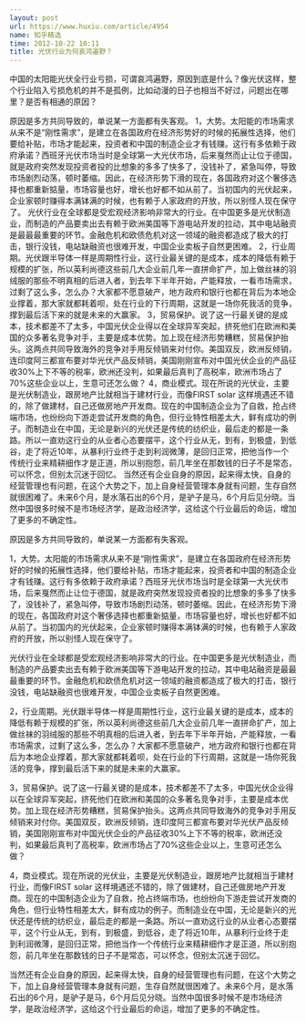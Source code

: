 ```yaml
---
layout: post
url: https://www.huxiu.com/article/4954
name: 知乎精选
time: 2012-10-22 10:11
title: 光伏行业为何哀鸿遍野？
---
```

中国的太阳能光伏全行业亏损，可谓哀鸿遍野，原因到底是什么？像光伏这样，整个行业陷入亏损危机的并不是孤例，比如动漫的日子也相当不好过，问题出在哪里？是否有相通的原因？

原因是多方共同导致的，单说某一方面都有失客观。 1，大势。太阳能的市场需求从来不是“刚性需求”，是建立在各国政府在经济形势好的时候的拓展性选择，他们要给补贴，市场才能起来，投资者和中国的制造企业才有钱赚。这行有多依赖于政府承诺？西班牙光伏市场当时是全球第一大光伏市场，后来戛然而止让位于德国，就是政府突然发现投资者投的比想象的多多了快多了，没钱补了，紧急叫停，导致市场剧烈动荡，顿时萎缩。因此，在经济形势下滑的现在，各国政府对这个奢侈选择也都重新掂量，市场容量也好，增长也好都不如从前了。当初国内的光伏起来，企业家顿时赚得本满钵满的时候，也有赖于人家政府的开放，所以别怪人现在保守了。 光伏行业在全球都是受宏观经济影响非常大的行业。在中国更多是光伏制造业，而制造的产品要卖出去有赖于欧洲美国等下游电站开发的拉动，其中电站融资是最最最重要的环节。金融危机和欧债危机对这一领域的融资都造成了极大的打击，银行没钱，电站缺融资也很难开发，中国企业卖板子自然更困难。 2，行业周期。光伏跟半导体一样是周期性行业，这行业最关键的是成本，成本的降低有赖于规模的扩张，所以英利尚德这些前几大企业前几年一直拼命扩产，加上做丝袜的羽绒服的那些不明真相的后进入者，到去年下半年开始，产能释放，一看市场需求，过剩了这么多，怎么办？大家都不愿意破产，地方政府和银行也都在背后为本地企业撑着，那大家就都耗着呗，处在行业的下行周期，这就是一场你死我活的竞争，撑到最后活下来的就是未来的大赢家。 3，贸易保护。说了这一行最关键的是成本，技术都差不了太多，中国光伏企业得以在全球异军突起，挤死他们在欧洲和美国的众多著名竞争对手，主要是成本优势。加上现在经济形势糟糕，贸易保护抬头。这两点共同导致海外的竞争对手用反倾销来对付你。美国双反，欧洲反倾销，连印度阿三都宣布要对华光伏产品反倾销，美国刚刚宣布对中国光伏企业的产品征收30%上下不等的税率，欧洲还没判，如果最后真判了高税率，欧洲市场占了70%这些企业以上，生意可还怎么做？ 4，商业模式。现在所说的光伏业，主要是光伏制造业，跟房地产比就相当于建材行业，而像FIRST solar 这样境遇还不错的，除了做建材，自己还做房地产开发商。现在的中国制造企业为了自救，抢占终端市场，也纷纷向下游走尝试开发商的角色，但行业特性相差太大，鲜有成功的例子。而制造业在中国，无论是新兴的光伏还是传统的纺织业，最后走的都是一条路。所以一直劝这行业的从业者心态要摆平，这个行业从无，到有，到极盛，到低谷，走了将近10年，从暴利行业终于走到利润微薄，是回归正常，把他当作一个传统行业来精耕细作才是正道，所以别抱怨，前几年坐在那数钱的日子不是常态，可以怀念，但别太沉迷于回忆。 当然还有企业自身的原因，起来得太快，自身的经营管理也有问题，在这个大势之下，加上自身经营管理本身就有问题，生存自然就很困难了。未来6个月，是水落石出的6个月，是驴子是马，6个月后见分晓。当然中国很多时候不是市场经济学，是政治经济学，这给这个行业最后的命运，增加了更多的不确定性。

原因是多方共同导致的，单说某一方面都有失客观。

1，大势。太阳能的市场需求从来不是“刚性需求”，是建立在各国政府在经济形势好的时候的拓展性选择，他们要给补贴，市场才能起来，投资者和中国的制造企业才有钱赚。这行有多依赖于政府承诺？西班牙光伏市场当时是全球第一大光伏市场，后来戛然而止让位于德国，就是政府突然发现投资者投的比想象的多多了快多了，没钱补了，紧急叫停，导致市场剧烈动荡，顿时萎缩。因此，在经济形势下滑的现在，各国政府对这个奢侈选择也都重新掂量，市场容量也好，增长也好都不如从前了。当初国内的光伏起来，企业家顿时赚得本满钵满的时候，也有赖于人家政府的开放，所以别怪人现在保守了。

光伏行业在全球都是受宏观经济影响非常大的行业。在中国更多是光伏制造业，而制造的产品要卖出去有赖于欧洲美国等下游电站开发的拉动，其中电站融资是最最最重要的环节。金融危机和欧债危机对这一领域的融资都造成了极大的打击，银行没钱，电站缺融资也很难开发，中国企业卖板子自然更困难。

2，行业周期。光伏跟半导体一样是周期性行业，这行业最关键的是成本，成本的降低有赖于规模的扩张，所以英利尚德这些前几大企业前几年一直拼命扩产，加上做丝袜的羽绒服的那些不明真相的后进入者，到去年下半年开始，产能释放，一看市场需求，过剩了这么多，怎么办？大家都不愿意破产，地方政府和银行也都在背后为本地企业撑着，那大家就都耗着呗，处在行业的下行周期，这就是一场你死我活的竞争，撑到最后活下来的就是未来的大赢家。

3，贸易保护。说了这一行最关键的是成本，技术都差不了太多，中国光伏企业得以在全球异军突起，挤死他们在欧洲和美国的众多著名竞争对手，主要是成本优势。加上现在经济形势糟糕，贸易保护抬头。这两点共同导致海外的竞争对手用反倾销来对付你。美国双反，欧洲反倾销，连印度阿三都宣布要对华光伏产品反倾销，美国刚刚宣布对中国光伏企业的产品征收30%上下不等的税率，欧洲还没判，如果最后真判了高税率，欧洲市场占了70%这些企业以上，生意可还怎么做？

4，商业模式。现在所说的光伏业，主要是光伏制造业，跟房地产比就相当于建材行业，而像FIRST solar 这样境遇还不错的，除了做建材，自己还做房地产开发商。现在的中国制造企业为了自救，抢占终端市场，也纷纷向下游走尝试开发商的角色，但行业特性相差太大，鲜有成功的例子。而制造业在中国，无论是新兴的光伏还是传统的纺织业，最后走的都是一条路。所以一直劝这行业的从业者心态要摆平，这个行业从无，到有，到极盛，到低谷，走了将近10年，从暴利行业终于走到利润微薄，是回归正常，把他当作一个传统行业来精耕细作才是正道，所以别抱怨，前几年坐在那数钱的日子不是常态，可以怀念，但别太沉迷于回忆。

当然还有企业自身的原因，起来得太快，自身的经营管理也有问题，在这个大势之下，加上自身经营管理本身就有问题，生存自然就很困难了。未来6个月，是水落石出的6个月，是驴子是马，6个月后见分晓。当然中国很多时候不是市场经济学，是政治经济学，这给这个行业最后的命运，增加了更多的不确定性。


